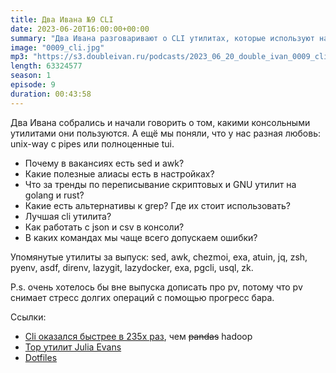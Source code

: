 ```yaml
---
title: Два Ивана №9 CLI
date: 2023-06-20T16:00:00+00:00
summary: "Два Ивана разговаривают о CLI утилитах, которые используют на постоянной основе и не только."
image: "0009_cli.jpg"
mp3: "https://s3.doubleivan.ru/podcasts/2023_06_20_double_ivan_0009_cli.mp3"
length: 63324577
season: 1
episode: 9
duration: 00:43:58
---
```


Два Ивана собрались и начали говорить о том, какими консольными утилитами они пользуются. А ещё мы поняли, что у нас разная любовь: unix-way с pipes или полноценные tui.

- Почему в вакансиях есть sed и awk?
- Какие полезные алиасы есть в настройках?
- Что за тренды по переписывание скриптовых и GNU утилит на golang и rust?
- Какие есть альтернативы к grep? Где их стоит использовать?
- Лучшая cli утилита?
- Как работать с json и csv в консоли?
- В каких командах мы чаще всего допускаем ошибки?

Упомянутые утилиты за выпуск: sed, awk, chezmoi, exa, atuin, jq, zsh, pyenv, asdf, direnv, lazygit, lazydocker, exa, pgcli, usql, zk.

P.s. очень хотелось бы вне выпуска дописать про pv, потому что pv снимает стресс долгих операций с помощью прогресс бара.

Ссылки:
- [Cli оказался быстрее в 235x раз](https://adamdrake.com/command-line-tools-can-be-235x-faster-than-your-hadoop-cluster.html), чем ~~pandas~~ hadoop
- [Top утилит Julia Evans](https://jvns.ca/blog/2022/04/12/a-list-of-new-ish--command-line-tools/)
- [Dotfiles](https://github.com/vanadium23/dotfiles)
